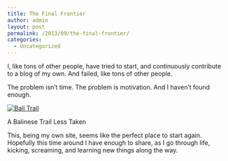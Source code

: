 ```yaml
---
title: The Final Frontier
author: admin
layout: post
permalink: /2013/09/the-final-frontier/
categories:
  - Uncategorized
---
```

I, like tons of other people, have tried to start, and continuously contribute to a blog of my own. And failed, like tons of other people.

The problem isn&#8217;t time. The problem is motivation. And I haven&#8217;t found enough.

<div id="attachment_7" style="width: 310px" class="wp-caption aligncenter">
  <a href="http://i0.wp.com/caffinc.com/blog/wp-content/uploads/2013/09/sIMG_2869.jpg"><img class="size-medium wp-image-7" alt="Bali Trail" src="http://i1.wp.com/caffinc.com/blog/wp-content/uploads/2013/09/sIMG_2869-300x225.jpg?fit=300%2C225" data-recalc-dims="1" /></a>
  
  <p class="wp-caption-text">
    A Balinese Trail Less Taken
  </p>
</div>

This, being my own site, seems like the perfect place to start again. Hopefully this time around I have enough to share, as I go through life, kicking, screaming, and learning new things along the way.